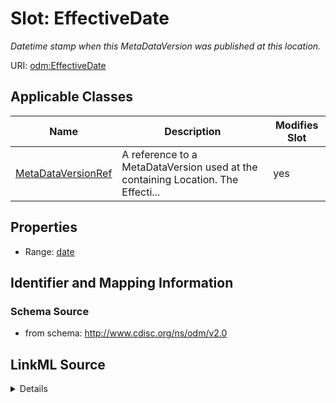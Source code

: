 # Slot: EffectiveDate


_Datetime stamp when this MetaDataVersion was published at this location._



URI: [odm:EffectiveDate](http://www.cdisc.org/ns/odm/v2.0/EffectiveDate)



<!-- no inheritance hierarchy -->




## Applicable Classes

| Name | Description | Modifies Slot |
| --- | --- | --- |
[MetaDataVersionRef](MetaDataVersionRef.md) | A reference to a MetaDataVersion used at the containing Location. The Effecti... |  yes  |







## Properties

* Range: [date](date.md)





## Identifier and Mapping Information







### Schema Source


* from schema: http://www.cdisc.org/ns/odm/v2.0




## LinkML Source

<details>
```yaml
name: EffectiveDate
description: Datetime stamp when this MetaDataVersion was published at this location.
from_schema: http://www.cdisc.org/ns/odm/v2.0
rank: 1000
alias: EffectiveDate
domain_of:
- MetaDataVersionRef
range: date

```
</details>
